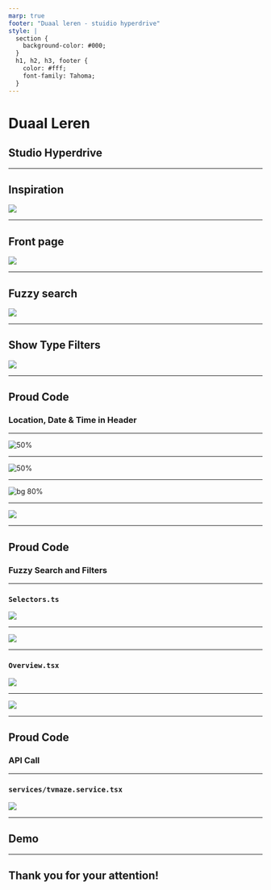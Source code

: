 ```yaml
---
marp: true
footer: "Duaal leren - stuidio hyperdrive"
style: |
  section {
    background-color: #000;
  }
  h1, h2, h3, footer {
    color: #fff;
    font-family: Tahoma;
  }
---
```


# Duaal Leren

## Studio Hyperdrive

---

## Inspiration

![](https://miro.medium.com/max/1200/1*WSph9kUyJtT2L_onAyGAXA.png)

---

## Front page

![](./README-media/Home.png)

---

## Fuzzy search

![](./README-media/FuzzySearch.png)

---

## Show Type Filters

![](./README-media/Filter.png)

---

## Proud Code

### Location, Date & Time in Header

---

![50%](./README-media/Header-1.png)

---

![50%](./README-media/Header-2.png)

---

![bg 80%](./README-media/Header-3.png)

---

![](./README-media/Header-4.png)

---

## Proud Code

### Fuzzy Search and Filters

---

### `Selectors.ts`

![](./README-media/Selectors-1.png)

---

![](./README-media/Selectors-2.png)

---

### `Overview.tsx`

![](./README-media/Overview-1.png)

---

![](./README-media/Overview-2.png)

---

## Proud Code

### API Call

---

### `services/tvmaze.service.tsx`

![](./README-media/Service.png)

---

## Demo

---

## Thank you for your attention!

